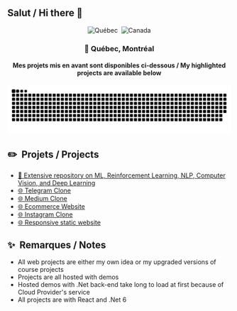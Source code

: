 ## Salut / Hi there 👋

<div align="center">
  <img src="https://github.com/nimamt/nimamt/blob/main/assets/quebec_flag.jpg?raw=true" alt="Québec"/>&nbsp;
  <img src="https://github.com/nimamt/nimamt/blob/main/assets/canada_flag.jpg?raw=true" alt="Canada"/>
  <h3 align="center">📍 Québec, Montréal</h4>
  <h4 align="center">Mes projets mis en avant sont disponibles ci-dessous / My highlighted projects are available below</h4>
</div>

<div align="center">
  <a href="https://1999azzar.github.io/1999AZZAR/">
  <img  src="https://github.com/1999AZZAR/1999AZZAR/blob/main/resources/img/grid-snake.svg"
       alt="snake" /></a>
</div>

## ✏️ &nbsp;Projets / Projects

<!-- BLOG-POST-LIST:START -->
- [🤖 Extensive repository on ML, Reinforcement Learning, NLP, Computer Vision, and Deep Learning](https://github.com/nimamt/machine_learning)
- [🌐 Telegram Clone](https://cyris.io/blog/reverse-engineer-api-copy)
- [🌐 Medium Clone](https://github.com/nimamt/medium_clone)
- [🌐 Ecommerce Website](https://github.com/nimamt/shop)
- [🌐 Instagram Clone](https://github.com/nimamt/instagram)
- [🌐 Responsive static website](https://github.com/nimamt/rockstone)

## ✨ &nbsp;Remarques / Notes

<!-- BLOG-POST-LIST:START -->
- All web projects are either my own idea or my upgraded versions of course projects
- Projects are all hosted with demos
- Hosted demos with .Net back-end take long to load at first because of Cloud Provider's service
- All projects are with React and .Net 6
<!-- BLOG-POST-LIST:END -->

&nbsp;

  

<!--
**nimamt/nimamt** is a ✨ _special_ ✨ repository because its `README.md` (this file) appears on your GitHub profile.

Here are some ideas to get you started:

- 🔭 I’m currently working on ...
- 🌱 I’m currently learning ...
- 👯 I’m looking to collaborate on ...
- 🤔 I’m looking for help with ...
- 💬 Ask me about ...
- 📫 How to reach me: ...
- 😄 Pronouns: ...
- ⚡ Fun fact: ...
-->
